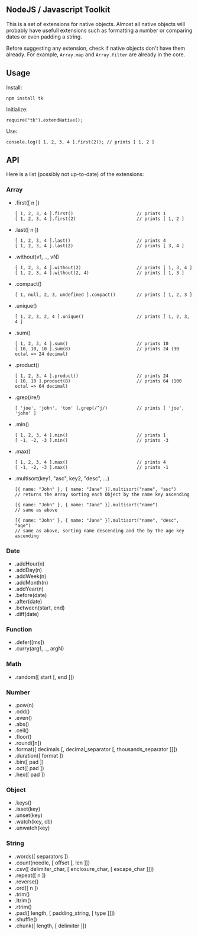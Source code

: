 ## NodeJS / Javascript Toolkit

This is a set of extensions for native objects. Almost all native objects will probably have usefull
extensions such as formatting a number or comparing dates or even padding a string.

Before suggesting any extension, check if native objects don't have them already. For example,
`Array.map` and `Array.filter` are already in the core.

## Usage

Install:

    npm install tk

Initialize:

    require("tk").extendNative();

Use:

    console.log([ 1, 2, 3, 4 ].first(2)); // prints [ 1, 2 ]

## API

Here is a list (possibly not up-to-date) of the extensions:

### Array

- .first([ n ])
  
      [ 1, 2, 3, 4 ].first()                        // prints 1
      [ 1, 2, 3, 4 ].first(2)                       // prints [ 1, 2 ]
  
- .last([ n ])
  
      [ 1, 2, 3, 4 ].last()                         // prints 4
      [ 1, 2, 3, 4 ].last(2)                        // prints [ 3, 4 ]
  
- .without(v1, .., vN)
  
      [ 1, 2, 3, 4 ].without(2)                     // prints [ 1, 3, 4 ]
      [ 1, 2, 3, 4 ].without(2, 4)                  // prints [ 1, 3 ]
  
- .compact()
  
      [ 1, null, 2, 3, undefined ].compact()        // prints [ 1, 2, 3 ]
  
- .unique()
  
      [ 1, 2, 3, 2, 4 ].unique()                    // prints [ 1, 2, 3, 4 ]
  
- .sum()
  
      [ 1, 2, 3, 4 ].sum()                          // prints 10
      [ 10, 10, 10 ].sum(8)                         // prints 24 (30 octal => 24 decimal)
  
- .product()
  
      [ 1, 2, 3, 4 ].product()                      // prints 24
      [ 10, 10 ].product(8)                         // prints 64 (100 octal => 64 decimal)
  
- .grep(/re/)
  
      [ 'joe', 'john', 'tom' ].grep(/^j/)           // prints [ 'joe', 'john' ]
  
- .min()
  
      [ 1, 2, 3, 4 ].min()                          // prints 1
      [ -1, -2, -3 ].min()                          // prints -3
  
- .max()
  
      [ 1, 2, 3, 4 ].max()                          // prints 4
      [ -1, -2, -3 ].max()                          // prints -1
  
- .multisort(key1, "asc", key2, "desc", ...)
  
      [{ name: "John" }, { name: "Jane" }].multisort("name", "asc")
      // returns the Array sorting each Object by the name key ascending

      [{ name: "John" }, { name: "Jane" }].multisort("name")
      // same as above

      [{ name: "John" }, { name: "Jane" }].multisort("name", "desc", "age")
      // same as above, sorting name descending and the by the age key ascending
  

### Date

- .addHour(n)
- .addDay(n)
- .addWeek(n)
- .addMonth(n)
- .addYear(n)
- .before(date)
- .after(date)
- .between(start, end)
- .diff(date)

### Function

- .defer([ms])
- .curry(arg1, .., argN)

### Math

- .random([ start [, end ]])

### Number

- .pow(n)
- .odd()
- .even()
- .abs()
- .ceil()
- .floor()
- .round([n])
- .format([ decimals [, decimal_separator [, thousands_separator ]]])
- .duration([ format ])
- .bin([ pad ])
- .oct([ pad ])
- .hex([ pad ])

### Object

- .keys()
- .isset(key)
- .unset(key)
- .watch(key, cb)
- .unwatch(key)

### String

- .words([ separators ])
- .count(needle, [ offset [, len ]])
- .csv([ delimiter_char, [ enclosure_char, [ escape_char ]]])
- .repeat([ n ])
- .reverse()
- .ord([ n ])
- .trim()
- .ltrim()
- .rtrim()
- .pad([ length, [ padding_string, [ type ]]])
- .shuffle()
- .chunk([ length, [ delimiter ]])
